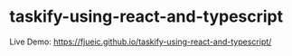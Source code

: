 # taskify-using-react-and-typescript
Live Demo: https://fjueic.github.io/taskify-using-react-and-typescript/